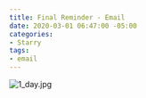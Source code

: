 ```yaml
---
title: Final Reminder - Email
date: 2020-03-01 06:47:00 -05:00
categories:
- Starry
tags:
- email
---
```


![1_day.jpg](/uploads/1_day.jpg)